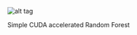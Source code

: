 ![alt tag](https://raw.github.com/alfonsoros88/ScaRF/master/logo.png)

Simple CUDA accelerated Random Forest
